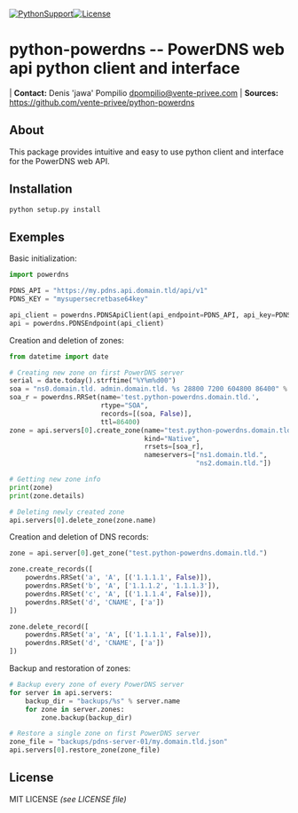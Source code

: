 [![PythonSupport][1]][1l][![License][2]][2l]

# python-powerdns -- PowerDNS web api python client and interface

| **Contact:** Denis 'jawa' Pompilio <dpompilio@vente-privee.com>
| **Sources:** https://github.com/vente-privee/python-powerdns

## About

This package provides intuitive and easy to use python client and interface
for the PowerDNS web API.

## Installation

```bash
python setup.py install
```

## Exemples

Basic initialization:
```python
import powerdns

PDNS_API = "https://my.pdns.api.domain.tld/api/v1"
PDNS_KEY = "mysupersecretbase64key"

api_client = powerdns.PDNSApiClient(api_endpoint=PDNS_API, api_key=PDNS_KEY)
api = powerdns.PDNSEndpoint(api_client)
```

Creation and deletion of zones:
```python
from datetime import date

# Creating new zone on first PowerDNS server
serial = date.today().strftime("%Y%m%d00")
soa = "ns0.domain.tld. admin.domain.tld. %s 28800 7200 604800 86400" % serial
soa_r = powerdns.RRSet(name='test.python-powerdns.domain.tld.',
                       rtype="SOA",
                       records=[(soa, False)],
                       ttl=86400)
zone = api.servers[0].create_zone(name="test.python-powerdns.domain.tld.",
                                  kind="Native",
                                  rrsets=[soa_r],
                                  nameservers=["ns1.domain.tld.",
                                               "ns2.domain.tld."])

# Getting new zone info
print(zone)
print(zone.details)

# Deleting newly created zone
api.servers[0].delete_zone(zone.name)
```

Creation and deletion of DNS records:
```python
zone = api.server[0].get_zone("test.python-powerdns.domain.tld.")

zone.create_records([
    powerdns.RRSet('a', 'A', [('1.1.1.1', False)]),
    powerdns.RRSet('b', 'A', ['1.1.1.2', '1.1.1.3']),
    powerdns.RRSet('c', 'A', [('1.1.1.4', False)]),
    powerdns.RRSet('d', 'CNAME', ['a'])
])

zone.delete_record([
    powerdns.RRSet('a', 'A', [('1.1.1.1', False)]),
    powerdns.RRSet('d', 'CNAME', ['a'])
])
```

Backup and restoration of zones:
```python
# Backup every zone of every PowerDNS server
for server in api.servers:
    backup_dir = "backups/%s" % server.name
    for zone in server.zones:
        zone.backup(backup_dir)

# Restore a single zone on first PowerDNS server
zone_file = "backups/pdns-server-01/my.domain.tld.json"
api.servers[0].restore_zone(zone_file)
```

## License

MIT LICENSE *(see LICENSE file)*

[1]: https://img.shields.io/badge/python-2.7,3.4+-blue.svg
[1l]: https://github.com/vente-privee/python-powerdns
[2]: https://img.shields.io/badge/license-MIT-blue.svg
[2l]: https://github.com/vente-privee/python-powerdns
